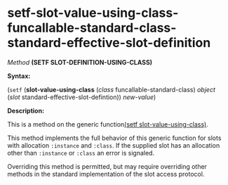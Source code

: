 setf-slot-value-using-class-funcallable-standard-class-standard-effective-slot-definition
=========================================================================================

*Method* **(SETF SLOT-DEFINITION-USING-CLASS)**

**Syntax:**

(`setf` (**slot-value-using-class** (*class* funcallable-standard-class) *object* (*slot* standard-effective-slot-defintion)) *new-value*)

**Description:**

This is a method on the generic function[(setf slot-value-using-class)](/meta-object-protocol/setf-slot-value-using-class).

This method implements the full behavior of this generic function for slots with allocation `:instance` and `:class`. If the supplied slot has an allocation other than `:instance` or `:class` an error is signaled.

Overriding this method is permitted, but may require overriding other methods in the standard implementation of the slot access protocol.
